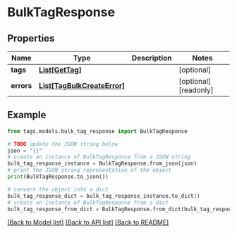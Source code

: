 # BulkTagResponse


## Properties

Name | Type | Description | Notes
------------ | ------------- | ------------- | -------------
**tags** | [**List[GetTag]**](GetTag.md) |  | [optional] 
**errors** | [**List[TagBulkCreateError]**](TagBulkCreateError.md) |  | [optional] [readonly] 

## Example

```python
from tags.models.bulk_tag_response import BulkTagResponse

# TODO update the JSON string below
json = "{}"
# create an instance of BulkTagResponse from a JSON string
bulk_tag_response_instance = BulkTagResponse.from_json(json)
# print the JSON string representation of the object
print(BulkTagResponse.to_json())

# convert the object into a dict
bulk_tag_response_dict = bulk_tag_response_instance.to_dict()
# create an instance of BulkTagResponse from a dict
bulk_tag_response_from_dict = BulkTagResponse.from_dict(bulk_tag_response_dict)
```
[[Back to Model list]](../README.md#documentation-for-models) [[Back to API list]](../README.md#documentation-for-api-endpoints) [[Back to README]](../README.md)


